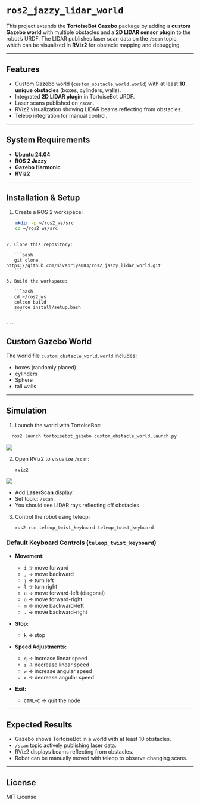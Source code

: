 # `ros2_jazzy_lidar_world`

This project extends the **TortoiseBot Gazebo** package by adding a **custom Gazebo world** with multiple obstacles and a **2D LIDAR sensor plugin** to the robot’s URDF. The LIDAR publishes laser scan data on the `/scan` topic, which can be visualized in **RViz2** for obstacle mapping and debugging.  

---

##  Features
- Custom Gazebo world (`custom_obstacle_world.world`) with at least **10 unique obstacles** (boxes, cylinders, walls).  
- Integrated **2D LIDAR plugin** in TortoiseBot URDF.  
- Laser scans published on `/scan`.  
- RViz2 visualization showing LIDAR beams reflecting from obstacles.  
- Teleop integration for manual control.  

---

##  System Requirements
- **Ubuntu 24.04**  
- **ROS 2 Jazzy**  
- **Gazebo Harmonic**  
- **RViz2**  

---

##  Installation & Setup

1. Create a ROS 2 workspace:
   ```bash
   mkdir -p ~/ros2_ws/src
   cd ~/ros2_ws/src
````

2. Clone this repository:

   ```bash
   git clone https://github.com/sivapriya083/ros2_jazzy_lidar_world.git
   ```

3. Build the workspace:

   ```bash
   cd ~/ros2_ws
   colcon build
   source install/setup.bash
   ```

---
````
## Custom Gazebo World

The world file `custom_obstacle_world.world` includes:

* boxes (randomly placed)
* cylinders
* Sphere
* tall walls


---

##  Simulation

1. Launch the world with TortoiseBot:

 ```bash
   ros2 launch tortoisebot_gazebo custom_obstacle_world.launch.py
  ```
 
   ![](https://github.com/Sivapriya083/ros2_jazzy_lidar_custom_world/blob/1504bb005660976f151421bd02350c0d77eae133/ostacle_launch.png)
 
2. Open RViz2 to visualize `/scan`:

   ```bash
   rviz2
   ```
 ![](https://github.com/Sivapriya083/ros2_jazzy_lidar_custom_world/blob/main/rviz2.png?raw=true)
 
   * Add **LaserScan** display.
   * Set topic: `/scan`.
   * You should see LIDAR rays reflecting off obstacles.

3. Control the robot using teleop:

   ```bash
   ros2 run teleop_twist_keyboard teleop_twist_keyboard
   ```

### **Default Keyboard Controls (`teleop_twist_keyboard`)**

* **Movement:**

  * `i` → move forward
  * `,` → move backward
  * `j` → turn left
  * `l` → turn right
  * `u` → move forward-left (diagonal)
  * `o` → move forward-right
  * `m` → move backward-left
  * `.` → move backward-right

* **Stop:**

  * `k` → stop

* **Speed Adjustments:**

  * `q` → increase linear speed
  * `z` → decrease linear speed
  * `w` → increase angular speed
  * `x` → decrease angular speed

* **Exit:**

  * `CTRL+C` → quit the node

---

##  Expected Results

* Gazebo shows TortoiseBot in a world with at least 10 obstacles.
* `/scan` topic actively publishing laser data.
* RViz2 displays beams reflecting from obstacles.
* Robot can be manually moved with teleop to observe changing scans.

---

##  License

MIT License






